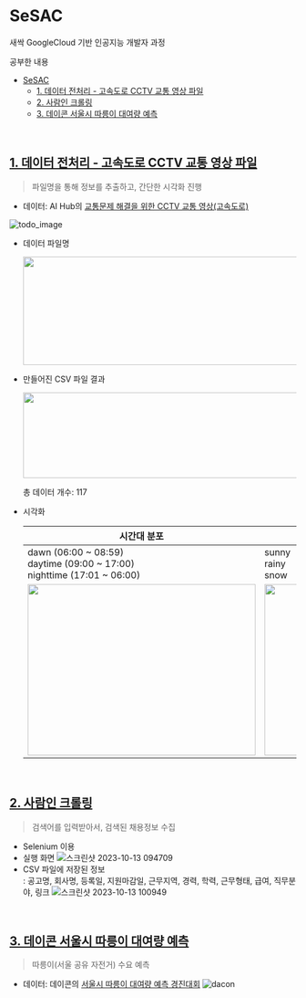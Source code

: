 # SeSAC
새싹 GoogleCloud 기반 인공지능 개발자 과정

공부한 내용
- [SeSAC](#sesac)
  - [1. 데이터 전처리 - 고속도로 CCTV 교통 영상 파일](#1-데이터-전처리---고속도로-cctv-교통-영상-파일)
  - [2. 사람인 크롤링](#2-사람인-크롤링)
  - [3. 데이콘 서울시 따릉이 대여량 예측](#3-데이콘-서울시-따릉이-대여량-예측)

<br>

## [1. 데이터 전처리 - 고속도로 CCTV 교통 영상 파일](https://github.com/timmyeos/SeSAC/tree/main/1.%20Data%20Preprocessing%20-%20highway)

> 파일명을 통해 정보를 추출하고, 간단한 시각화 진행

- 데이터: AI Hub의 [교통문제 해결을 위한 CCTV 교통 영상(고속도로)](https://www.aihub.or.kr/aihubdata/data/view.do?currMenu=&topMenu=&aihubDataSe=data&dataSetSn=164)
  
![todo_image](https://github.com/timmyeos/SeSAC/assets/97524127/a0107a5a-7a9c-4b38-9323-df17624f271b)



- 데이터 파일명
  
    <img src="https://github.com/timmyeos/SeSAC/assets/97524127/6ddccf54-6a63-4355-ab42-105bd199c351" width="630" height="190" />

- 만들어진 CSV 파일 결과

    <img src="https://github.com/timmyeos/SeSAC/assets/97524127/48502bae-4905-4527-a92f-61f77dfa3041" width="630" height="150" />
    
    총 데이터 개수: 117
  

- 시각화

    |  시간대 분포  | 날씨 분포  |
    |---|---|
    |dawn (06:00 ~ 08:59) <br> daytime (09:00 ~ 17:00) <br> nighttime (17:01 ~ 06:00)   | sunny <br> rainy <br> snow  |
    | <img src="https://github.com/timmyeos/SeSAC/assets/97524127/b4dc48c4-f61b-4c65-bfa1-f56a078cbf48" width="400" height="300" />  | <img src="https://github.com/timmyeos/SeSAC/assets/97524127/2f4396c0-17e3-4cba-af32-dd24e1451af8" width="400" height="300" />  |

<br>

## [2. 사람인 크롤링](https://github.com/timmyeos/SeSAC/tree/main/2.%20saramin_crawling)

> 검색어를 입력받아서, 검색된 채용정보 수집

- Selenium 이용
- 실행 화면
  ![스크린샷 2023-10-13 094709](https://github.com/sessac-gcpAI-1st/saramin-repo-2/assets/97524127/0d3eff54-26de-46fa-8596-fe47b903f41a)
- CSV 파일에 저장된 정보 <br>
  : 공고명, 회사명, 등록일, 지원마감일, 근무지역, 경력, 학력, 근무형태, 급여, 직무분야, 링크
  ![스크린샷 2023-10-13 100949](https://github.com/sessac-gcpAI-1st/saramin-repo-1/assets/97524127/5cfb97f3-4f15-4b95-84e3-94e4626d7c2d)

<br>


## [3. 데이콘 서울시 따릉이 대여량 예측](https://github.com/timmyeos/SeSAC/tree/main/3.%20Seoul_bike_ttareungi)

> 따릉이(서울 공유 자전거) 수요 예측
> 
- 데이터: 데이콘의 [서울시 따릉이 대여량 예측 경진대회](https://dacon.io/competitions/open/235576/overview/description)
  ![dacon](https://github.com/timmyeos/SeSAC/assets/97524127/fa151047-3c5a-426a-a2ed-d2650dd46e2e)